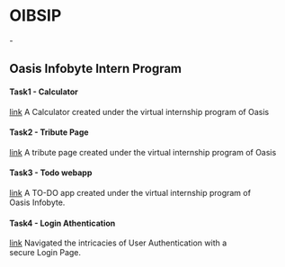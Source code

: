 <h1>OIBSIP</h1> - <h2>Oasis Infobyte Intern Program</h2>

<h4>Task1 - Calculator</h4>
<a href="https://github.com/Sanjaivels/OBISIP/tree/main/task%201">link</a>
A Calculator created under the virtual internship program of Oasis

<h4>Task2 - Tribute Page</h4>
<a href="https://github.com/Sanjaivels/OBISIP/tree/main/task%201">link</a>
A tribute page created under the virtual internship program of Oasis

<h4>Task3 - Todo webapp</h4>
<a href="https://github.com/Sanjaivels/OBISIP/tree/main/task%201">link</a>
A TO-DO app created under the virtual internship program of Oasis Infobyte.

<h4>Task4 - Login Athentication </h4>
<a href="https://github.com/Sanjaivels/OBISIP/tree/main/task%201">link</a>
Navigated the intricacies of User Authentication with a secure Login Page.
